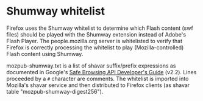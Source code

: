 # Shumway whitelist

Firefox uses the Shumway whitelist to determine which Flash content (swf files) should be played with the Shumway extension instead of Adobe's Flash Player. The people.mozilla.org server is whitelisted to verify that Firefox is correctly processing the whitelist to play (Mozilla-controlled) Flash content using Shumway.

mozpub-shumway.txt is a list of shavar suffix/prefix expressions as documented in Google's [Safe Browsing API Developer's Guide](https://developers.google.com/safe-browsing/developers_guide_v2#ListContents) (v2.2). Lines proceeded by a `#` character are comments. The whitelist is imported into Mozilla's shavar service and then distributed to Firefox clients (as shavar table "mozpub-shumway-digest256").
